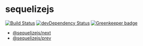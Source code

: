 # sequelizejs

[![Build Status](https://img.shields.io/travis/honzahommer/sequelizejs.svg?branch=master)](https://travis-ci.org/honzahommer/sequelizejs)
[![devDependency Status](https://img.shields.io/david/dev/honzahommer/sequelizejs.svg)](https://david-dm.org/honzahommer/sequelizejs?type=dev) [![Greenkeeper badge](https://badges.greenkeeper.io/honzahommer/sequelizejs.svg)](https://greenkeeper.io/)

- [@sequelizejs/next](https://github.com/honzahommer/sequelizejs/tree/master/packages/next)
- [@sequelizejs/prev](https://github.com/honzahommer/sequelizejs/tree/master/packages/prev)

